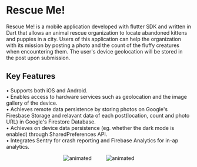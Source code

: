 # Rescue Me!

Rescue Me! is a mobile application developed with flutter SDK and written in Dart that allows an animal rescue organization to locate abandoned kittens and puppies in a city. Users of this application can help the organization with its mission by posting a photo and the count of the fluffy creatures when encountering them. The  user's device geolocation will be stored in the post upon submission.   

## Key Features

• Supports both iOS and Android.</br>
•	Enables access to hardware services such as geolocation and the image gallery of the device.</br>
•	Achieves remote data persistence by storing photos on Google's Firesbase Storage and relavant data of each post(location, count and photo URL) in Google's Firestore Database.</br>
•	Achieves on device data persistence (eg. whether the dark mode is enabled) through SharedPreferences API.</br>
•	Integrates Sentry for crash reporting and Firebase Analytics for in-ap analytics.</br>

<div align="center">
    <img src="Rescue_Me_example.gif" alt="animated" />
  &nbsp;&nbsp;&nbsp;&nbsp;&nbsp;&nbsp;&nbsp;&nbsp;
  <img src="data_persistence.gif" alt="animated" />
</div>


